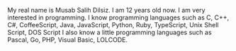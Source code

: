My real name is Musab Salih Dilsiz.
I am 12 years old now.
I am very interested in programming.
I know programming languages such as C, C++, C#, CoffeeScript, Java, JavaScript, Python, Ruby, TypeScript, Unix Shell Script, DOS Script
I also know a little programming languages such as Pascal, Go, PHP, Visual Basic, LOLCODE.
